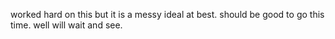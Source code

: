worked hard on this but it is a messy ideal at best. should be good to go this time. well will wait and see.
